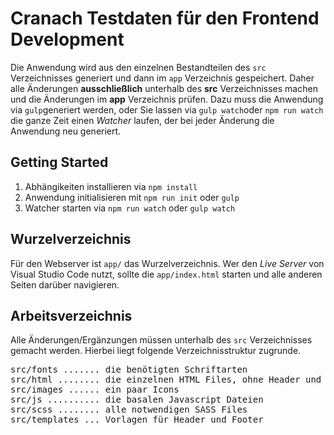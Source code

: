 # Cranach Testdaten für den Frontend Development 

Die Anwendung wird aus den einzelnen Bestandteilen des `src` Verzeichnisses generiert und dann im `app` Verzeichnis gespeichert. Daher alle Änderungen **ausschließlich** unterhalb des **src** Verzeichnisses machen und die Änderungen im **app** Verzeichnis prüfen. Dazu muss die Anwendung via `gulp`generiert werden, oder Sie lassen via `gulp watch`oder `npm run watch` die ganze Zeit einen *Watcher* laufen, der bei jeder Änderung die Anwendung neu generiert.

## Getting Started

1. Abhängikeiten installieren via `npm install`
2. Anwendung initialisieren mit `npm run init` oder `gulp`
3. Watcher starten via `npm run watch` oder `gulp watch`


## Wurzelverzeichnis
Für den Webserver ist `app/` das Wurzelverzeichnis. Wer den *Live Server* von Visual Studio Code nutzt, sollte die `app/index.html` starten und alle anderen Seiten darüber navigieren. 

## Arbeitsverzeichnis
Alle Änderungen/Ergänzungen müssen unterhalb des `src` Verzeichnisses gemacht werden. Hierbei liegt folgende Verzeichnisstruktur zugrunde.

<pre>
src/fonts ....... die benötigten Schriftarten
src/html ........ die einzelnen HTML Files, ohne Header und Footer
src/images ...... ein paar Icons
src/js .......... die basalen Javascript Dateien
src/scss ........ alle notwendigen SASS Files
src/templates ... Vorlagen für Header und Footer
</pre>
